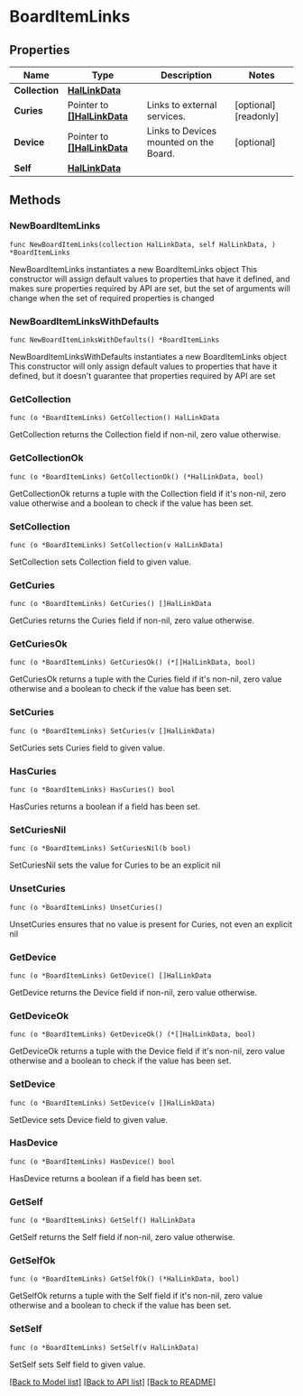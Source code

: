 # BoardItemLinks

## Properties

Name | Type | Description | Notes
------------ | ------------- | ------------- | -------------
**Collection** | [**HalLinkData**](HalLinkData.md) |  | 
**Curies** | Pointer to [**[]HalLinkData**](HalLinkData.md) | Links to external services. | [optional] [readonly] 
**Device** | Pointer to [**[]HalLinkData**](HalLinkData.md) | Links to Devices mounted on the Board. | [optional] 
**Self** | [**HalLinkData**](HalLinkData.md) |  | 

## Methods

### NewBoardItemLinks

`func NewBoardItemLinks(collection HalLinkData, self HalLinkData, ) *BoardItemLinks`

NewBoardItemLinks instantiates a new BoardItemLinks object
This constructor will assign default values to properties that have it defined,
and makes sure properties required by API are set, but the set of arguments
will change when the set of required properties is changed

### NewBoardItemLinksWithDefaults

`func NewBoardItemLinksWithDefaults() *BoardItemLinks`

NewBoardItemLinksWithDefaults instantiates a new BoardItemLinks object
This constructor will only assign default values to properties that have it defined,
but it doesn't guarantee that properties required by API are set

### GetCollection

`func (o *BoardItemLinks) GetCollection() HalLinkData`

GetCollection returns the Collection field if non-nil, zero value otherwise.

### GetCollectionOk

`func (o *BoardItemLinks) GetCollectionOk() (*HalLinkData, bool)`

GetCollectionOk returns a tuple with the Collection field if it's non-nil, zero value otherwise
and a boolean to check if the value has been set.

### SetCollection

`func (o *BoardItemLinks) SetCollection(v HalLinkData)`

SetCollection sets Collection field to given value.


### GetCuries

`func (o *BoardItemLinks) GetCuries() []HalLinkData`

GetCuries returns the Curies field if non-nil, zero value otherwise.

### GetCuriesOk

`func (o *BoardItemLinks) GetCuriesOk() (*[]HalLinkData, bool)`

GetCuriesOk returns a tuple with the Curies field if it's non-nil, zero value otherwise
and a boolean to check if the value has been set.

### SetCuries

`func (o *BoardItemLinks) SetCuries(v []HalLinkData)`

SetCuries sets Curies field to given value.

### HasCuries

`func (o *BoardItemLinks) HasCuries() bool`

HasCuries returns a boolean if a field has been set.

### SetCuriesNil

`func (o *BoardItemLinks) SetCuriesNil(b bool)`

 SetCuriesNil sets the value for Curies to be an explicit nil

### UnsetCuries
`func (o *BoardItemLinks) UnsetCuries()`

UnsetCuries ensures that no value is present for Curies, not even an explicit nil
### GetDevice

`func (o *BoardItemLinks) GetDevice() []HalLinkData`

GetDevice returns the Device field if non-nil, zero value otherwise.

### GetDeviceOk

`func (o *BoardItemLinks) GetDeviceOk() (*[]HalLinkData, bool)`

GetDeviceOk returns a tuple with the Device field if it's non-nil, zero value otherwise
and a boolean to check if the value has been set.

### SetDevice

`func (o *BoardItemLinks) SetDevice(v []HalLinkData)`

SetDevice sets Device field to given value.

### HasDevice

`func (o *BoardItemLinks) HasDevice() bool`

HasDevice returns a boolean if a field has been set.

### GetSelf

`func (o *BoardItemLinks) GetSelf() HalLinkData`

GetSelf returns the Self field if non-nil, zero value otherwise.

### GetSelfOk

`func (o *BoardItemLinks) GetSelfOk() (*HalLinkData, bool)`

GetSelfOk returns a tuple with the Self field if it's non-nil, zero value otherwise
and a boolean to check if the value has been set.

### SetSelf

`func (o *BoardItemLinks) SetSelf(v HalLinkData)`

SetSelf sets Self field to given value.



[[Back to Model list]](../README.md#documentation-for-models) [[Back to API list]](../README.md#documentation-for-api-endpoints) [[Back to README]](../README.md)


